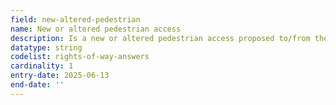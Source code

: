 ```yaml
---
field: new-altered-pedestrian
name: New or altered pedestrian access
description: Is a new or altered pedestrian access proposed to/from the public highway
datatype: string
codelist: rights-of-way-answers
cardinality: 1
entry-date: 2025-06-13
end-date: ''
---
```

